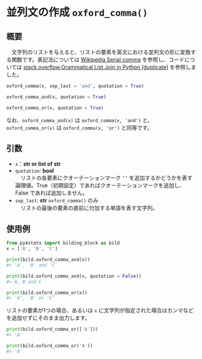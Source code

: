 # 並列文の作成 `oxford_comma()`

## 概要

　文字列のリストを与えると、リストの要素を英文における並列文の形に変換する関数です。表記法については [Wikipedia Serial comma](https://en.wikipedia.org/wiki/Serial_comma) を参照し、コードについては [stack overflow:Grammatical List Join in Python [duplicate]](https://stackoverflow.com/questions/19838976/grammatical-list-join-in-python) を参照しました。

```python
oxford_comma(x, sep_last = 'and', quotation = True)

oxford_comma_and(x, quotation = True)

oxford_comma_or(x, quotation = True)
```

なお、`oxford_comma_and(x)` は `oxford_comma(x, 'and')` と、`oxford_comma_or(x)` は `oxford_comma(x, 'or')` と同等です。

## 引数

- `x`：**str or list of str**</br>
- `quotation`: **bool**</br>
　リストの各要素にクオーテーションマーク `’’` を追加するかどうかを表す論理値。True（初期設定）であればクオーテーションマークを追加し、False であれば追加しません。
- `sep_last`: **str** `oxford_comma()` のみ</br>
　リストの最後の要素の直前に付加する単語を表す文字列。

## 使用例

```python
from py4stats import bilding_block as bild
x = ['A', 'B', 'C']

print(bild.oxford_comma_and(x))
#> 'A', 'B' and 'C'

print(bild.oxford_comma_and(x, quotation = False))
#> A, B and C

print(bild.oxford_comma_or(x))
#> 'A', 'B' or 'C'
```

リストの要素が1つの場合、あるいは `x` に文字列が指定された場合はカンマなどを追加せずにそのまま出力します。

```python
print(bild.oxford_comma_or(['A']))
#> 'A'

print(bild.oxford_comma_or('A'))
#> 'A'
```
